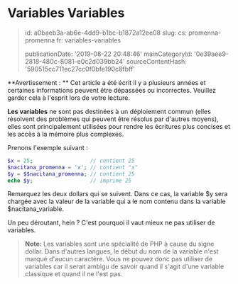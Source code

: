 Variables Variables
===================

> id: a0baeb3a-ab6e-4dd9-b1bc-b1872a12ee08
> slug:
> 	cs: promenna-promenna
> 	fr: variables-variables
> 
> publicationDate: '2019-08-22 20:48:46'
> mainCategoryId: '0e39aee9-2818-480c-8081-e0c2d039bb24'
> sourceContentHash: '590515cc711ec27cc0f0bfe190c8fbff'

**Avertissement : ** Cet article a été écrit il y a plusieurs années et certaines informations peuvent être dépassées ou incorrectes. Veuillez garder cela à l'esprit lors de votre lecture.

**Les variables** ne sont pas destinées à un déploiement commun (elles résolvent des problèmes qui peuvent être résolus par d'autres moyens), elles sont principalement utilisées pour rendre les écritures plus concises et les accès à la mémoire plus complexes.

Prenons l'exemple suivant :

```php
$x = 25;                  // contient 25
$nacitana_promenna = 'x'; // contient "x"
$y = $$nacitana_promenna; // contient 25
echo $y;                  // imprime 25
```

Remarquez les deux dollars qui se suivent. Dans ce cas, la variable $y sera chargée avec la valeur de la variable qui a le nom contenu dans la variable $nacitana_variable.

Un peu déroutant, hein ? C'est pourquoi il vaut mieux ne pas utiliser de variables.
> **Note:** Les variables sont une spécialité de PHP à cause du signe dollar. Dans d'autres langues, le début du nom de la variable n'est marqué d'aucun caractère. Vous ne pouvez donc pas utiliser de variables car il serait ambigu de savoir quand il s'agit d'une variable classique et quand il ne l'est pas.
